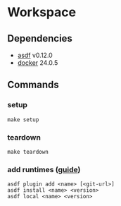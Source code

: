 # Workspace

## Dependencies
- [asdf](https://asdf-vm.com/) v0.12.0
- [docker](https://www.docker.com/) 24.0.5

## Commands

### setup

```shell
make setup
```

### teardown

```shell
make teardown
```

### add runtimes ([guide](https://asdf-vm.com/guide/getting-started.html#plugin-dependencies))
```shell
asdf plugin add <name> [<git-url>]
asdf install <name> <version>
asdf local <name> <version>
```
